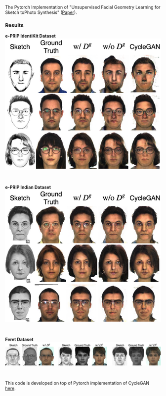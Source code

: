 The Pytorch Implementation of "Unsupervised Facial Geometry Learning for Sketch toPhoto Synthesis" ([Paper](https://arxiv.org/pdf/1810.05361.pdf)). 

### Results

**e-PRIP IdentiKit Dataset**
<br/>
![IdentiKit](/results/identikit.png)

<br/>

**e-PRIP Indian Dataset**
<br/>
![IdentiKit](/results/indian.png)

<br/>

**Feret Dataset**
<br/>
![Feret](/results/feret.png)

<br/>

This code is developed on top of Pytorch implementation of CycleGAN [here](https://github.com/junyanz/pytorch-CycleGAN-and-pix2pix).



